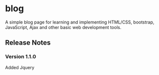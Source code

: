 # blog

A simple blog page for learning and implementing HTML/CSS, bootstrap, JavaScript, Ajax and other basic web development tools.
## Release Notes
### Version 1.1.0
Added Jquery
